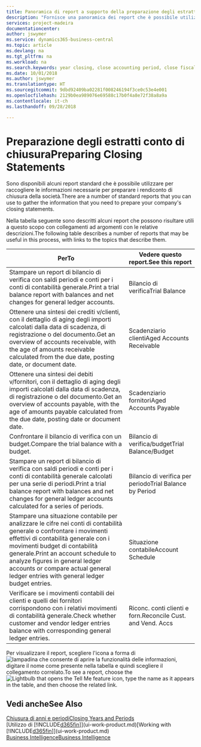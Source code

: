 ```yaml
---
title: Panoramica di report a supporto della preparazione degli estratti conto di chiusura | Documenti Microsoft
description: "Fornisce una panoramica dei report che è possibile utilizzare per raccogliere le informazioni e preparare gli estratti conto di chiusura della società alla chiusura dell'anno fiscale."
services: project-madeira
documentationcenter: 
author: jswymer
ms.service: dynamics365-business-central
ms.topic: article
ms.devlang: na
ms.tgt_pltfrm: na
ms.workload: na
ms.search.keywords: year closing, close accounting period, close fiscal year, aging, creditor payments, vendor payments, assets, liabilities, equity, analysis, reporting, financial report, business intelligence, BI, Power Bi, KPI
ms.date: 10/01/2018
ms.author: jswymer
ms.translationtype: HT
ms.sourcegitcommit: 9dbd92409ba02281f008246194f3ce0c53e4e001
ms.openlocfilehash: 2129b0ea989076e69588c17b0f4a8e72f38a8a9a
ms.contentlocale: it-ch
ms.lasthandoff: 09/28/2018

---
```

# <a name="preparing-closing-statements"></a><span data-ttu-id="30ffc-103">Preparazione degli estratti conto di chiusura</span><span class="sxs-lookup"><span data-stu-id="30ffc-103">Preparing Closing Statements</span></span>
<span data-ttu-id="30ffc-104">Sono disponibili alcuni report standard che è possibile utilizzare per raccogliere le informazioni necessarie per preparare i rendiconto di chiusura della società.</span><span class="sxs-lookup"><span data-stu-id="30ffc-104">There are a number of standard reports that you can use to gather the information that you need to prepare your company's closing statements.</span></span>

<span data-ttu-id="30ffc-105">Nella tabella seguente sono descritti alcuni report che possono risultare utili a questo scopo con collegamenti ad argomenti con le relative descrizioni.</span><span class="sxs-lookup"><span data-stu-id="30ffc-105">The following table describes a number of reports that may be useful in this process, with links to the topics that describe them.</span></span>

| <span data-ttu-id="30ffc-106">Per</span><span class="sxs-lookup"><span data-stu-id="30ffc-106">To</span></span> | <span data-ttu-id="30ffc-107">Vedere questo report.</span><span class="sxs-lookup"><span data-stu-id="30ffc-107">See this report</span></span> |
| --- | --- |
| <span data-ttu-id="30ffc-108">Stampare un report di bilancio di verifica con saldi periodi e conti per i conti di contabilità generale.</span><span class="sxs-lookup"><span data-stu-id="30ffc-108">Print a trial balance report with balances and net changes for general ledger accounts.</span></span> |<span data-ttu-id="30ffc-109">Bilancio di verifica</span><span class="sxs-lookup"><span data-stu-id="30ffc-109">Trial Balance</span></span> |
| <span data-ttu-id="30ffc-110">Ottenere una sintesi dei crediti v/clienti, con il dettaglio di aging degli importi calcolati dalla data di scadenza, di registrazione o del documento.</span><span class="sxs-lookup"><span data-stu-id="30ffc-110">Get an overview of accounts receivable, with the age of amounts receivable calculated from the due date, posting date, or document date.</span></span> |<span data-ttu-id="30ffc-111">Scadenziario clienti</span><span class="sxs-lookup"><span data-stu-id="30ffc-111">Aged Accounts Receivable</span></span> |
| <span data-ttu-id="30ffc-112">Ottenere una sintesi dei debiti v/fornitori, con il dettaglio di aging degli importi calcolati dalla data di scadenza, di registrazione o del documento.</span><span class="sxs-lookup"><span data-stu-id="30ffc-112">Get an overview of accounts payable, with the age of amounts payable calculated from the due date, posting date or document date.</span></span> |<span data-ttu-id="30ffc-113">Scadenziario fornitori</span><span class="sxs-lookup"><span data-stu-id="30ffc-113">Aged Accounts Payable</span></span> |
| <span data-ttu-id="30ffc-114">Confrontare il bilancio di verifica con un budget.</span><span class="sxs-lookup"><span data-stu-id="30ffc-114">Compare the trial balance with a budget.</span></span> |<span data-ttu-id="30ffc-115">Bilancio di verifica/budget</span><span class="sxs-lookup"><span data-stu-id="30ffc-115">Trial Balance/Budget</span></span> |
| <span data-ttu-id="30ffc-116">Stampare un report di bilancio di verifica con saldi periodi e conti per i conti di contabilità generale calcolati per una serie di periodi.</span><span class="sxs-lookup"><span data-stu-id="30ffc-116">Print a trial balance report with balances and net changes for general ledger accounts calculated for a series of periods.</span></span> |<span data-ttu-id="30ffc-117">Bilancio di verifica per periodo</span><span class="sxs-lookup"><span data-stu-id="30ffc-117">Trial Balance by Period</span></span> |
| <span data-ttu-id="30ffc-118">Stampare una situazione contabile per analizzare le cifre nei conti di contabilità generale o confrontare i movimenti effettivi di contabilità generale con i movimenti budget di contabilità generale.</span><span class="sxs-lookup"><span data-stu-id="30ffc-118">Print an account schedule to analyze figures in general ledger accounts or compare actual general ledger entries with general ledger budget entries.</span></span> |<span data-ttu-id="30ffc-119">Situazione contabile</span><span class="sxs-lookup"><span data-stu-id="30ffc-119">Account Schedule</span></span> |
| <span data-ttu-id="30ffc-120">Verificare se i movimenti contabili dei clienti e quelli dei fornitori corrispondono con i relativi movimenti di contabilità generale.</span><span class="sxs-lookup"><span data-stu-id="30ffc-120">Check whether customer and vendor ledger entries balance with corresponding general ledger entries.</span></span> |<span data-ttu-id="30ffc-121">Riconc. conti clienti e forn.</span><span class="sxs-lookup"><span data-stu-id="30ffc-121">Reconcile Cust. and Vend. Accs</span></span> |

<span data-ttu-id="30ffc-122">Per visualizzare il report, scegliere l'icona a forma di ![lampadina che consente di aprire la funzionalità delle informazioni](media/ui-search/search_small.png "Informazioni sull'operazione che si desidera eseguire"), digitare il nome come presente nella tabella e quindi scegliere il collegamento correlato.</span><span class="sxs-lookup"><span data-stu-id="30ffc-122">To see a report, choose the ![Lightbulb that opens the Tell Me feature](media/ui-search/search_small.png "Tell me what you want to do") icon, type the name as it appears in the table, and then choose the related link.</span></span>

## <a name="see-also"></a><span data-ttu-id="30ffc-123">Vedi anche</span><span class="sxs-lookup"><span data-stu-id="30ffc-123">See Also</span></span>
[<span data-ttu-id="30ffc-124">Chiusura di anni e periodi</span><span class="sxs-lookup"><span data-stu-id="30ffc-124">Closing Years and Periods</span></span>](year-close-years-periods.md)  
<span data-ttu-id="30ffc-125">[Utilizzo di [!INCLUDE[d365fin](includes/d365fin_md.md)]](ui-work-product.md)</span><span class="sxs-lookup"><span data-stu-id="30ffc-125">[Working with [!INCLUDE[d365fin](includes/d365fin_md.md)]](ui-work-product.md)</span></span>  
[<span data-ttu-id="30ffc-126">Business Intelligence</span><span class="sxs-lookup"><span data-stu-id="30ffc-126">Business Intelligence</span></span>](bi.md)

